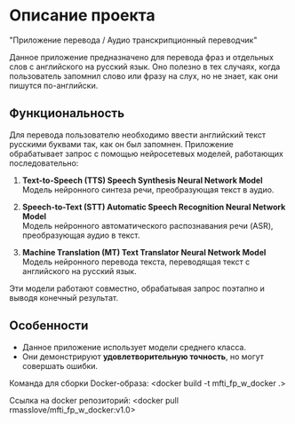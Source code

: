 # Описание проекта

"Приложение перевода / Аудио транскрипционный переводчик"

Данное приложение предназначено для перевода фраз и отдельных слов с английского на русский язык. Оно полезно в тех случаях, когда пользователь запомнил слово или фразу на слух, но не знает, как они пишутся по-английски.

## Функциональность

Для перевода пользователю необходимо ввести английский текст русскими буквами так, как он был запомнен. Приложение обрабатывает запрос с помощью нейросетевых моделей, работающих последовательно:

1. **Text-to-Speech (TTS) Speech Synthesis Neural Network Model**  
   Модель нейронного синтеза речи, преобразующая текст в аудио.

2. **Speech-to-Text (STT) Automatic Speech Recognition Neural Network Model**  
   Модель нейронного автоматического распознавания речи (ASR), преобразующая аудио в текст.

3. **Machine Translation (MT) Text Translator Neural Network Model**  
   Модель нейронного перевода текста, переводящая текст с английского на русский язык.

Эти модели работают совместно, обрабатывая запрос поэтапно и выводя конечный результат.

## Особенности

- Данное приложение использует модели среднего класса. 
- Они демонстрируют **удовлетворительную точность**, но могут совершать ошибки. 





Команда для сборки Docker-образа: <docker build -t  mfti_fp_w_docker .>

Ссылка на docker репозиторий: <docker pull rmasslove/mfti_fp_w_docker:v1.0>
